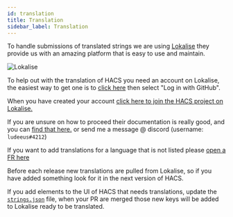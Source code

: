 ```yaml
---
id: translation
title: Translation
sidebar_label: Translation
---
```


To handle submissions of translated strings we are using [Lokalise](https://lokalise.com) they provide us with an amazing platform that is easy to use and maintain.

![Lokalise](/img/lokalise.png)

To help out with the translation of HACS you need an account on Lokalise, the easiest way to get one is to [click here](https://lokalise.com/login/) then select "Log in with GitHub".

When you have created your account [click here to join the HACS project on Lokalise.](https://lokalise.com/public/190570815d9461966ae081.06523141/)

If you are unsure on how to proceed their documentation is really good, and you can [find that here.](https://docs.lokalise.com/en/) or send me a message @ discord (username: `ludeeus#4212`)

If you want to add translations for a language that is not listed please [open a FR here](https://github.com/custom-components/hacs/issues/new?template=feature_request.md)

Before each release new translations are pulled from Lokalise, so if you have added something look for it in the next version of HACS.

If you add elements to the UI of HACS that needs translations, update the [`strings.json`](https://github.com/custom-components/hacs/blob/master/custom_components/hacs/strings.json) file, when your PR are merged those new keys will be added to Lokalise ready to be translated.
